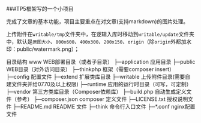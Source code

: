 ###TP5框架写的一个小项目

完成了文章的基本功能，项目主要重点在对文章(支持markdown)的图片处理。

上传附件在`writable/tmp`文件夹中，在逻辑入库时移动到`writable/update`文件夹中，默认是`原图大小`、`800x600`、`400x300`、`200x150`、`origin`（除`origin`外都加水印：public/watermark.png）；


目录结构
www  WEB部署目录（或者子目录）
├─application           应用目录
├─public                WEB目录（对外访问目录）
├─thinkphp              框架（需要composer insert）
├─config                配置文件
├─extend                扩展类库目录
├─writable              上传附件目录(需要自建文件夹并给0770及以上权限)
├─runtime               应用的运行时目录（可写，可定制）
├─vendor                第三方类库目录（Composer依赖库）
├─build.php             自动生成定义文件（参考）
├─composer.json         composer 定义文件
├─LICENSE.txt           授权说明文件
├─README.md             README 文件
├─think                 命令行入口文件
├─*.conf                nginx配置文件

